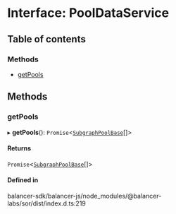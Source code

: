 # Interface: PoolDataService

## Table of contents

### Methods

- [getPools](PoolDataService.md#getpools)

## Methods

### getPools

▸ **getPools**(): `Promise`<[`SubgraphPoolBase`](SubgraphPoolBase.md)[]\>

#### Returns

`Promise`<[`SubgraphPoolBase`](SubgraphPoolBase.md)[]\>

#### Defined in

balancer-sdk/balancer-js/node_modules/@balancer-labs/sor/dist/index.d.ts:219
